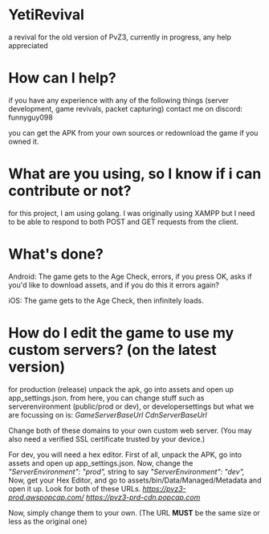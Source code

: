 # YetiRevival
a revival for the old version of PvZ3, currently in progress, any help appreciated

# How can I help?
if you have any experience with any of the following things (server development, game revivals, packet capturing) contact me on discord: funnyguy098

you can get the APK from your own sources or redownload the game if you owned it.

# What are you using, so I know if i can contribute or not?
for this project, I am using golang. I was originally using XAMPP but I need to be able to respond to both POST and GET requests from the client.

# What's done?
Android: The game gets to the Age Check, errors, if you press OK, asks if you'd like to download assets, and if you do this it errors again?


iOS: The game gets to the Age Check, then infinitely loads.

# How do I edit the game to use my custom servers? (on the latest version)
for production (release) unpack the apk, go into assets and open up app_settings.json.
from here, you can change stuff such as serverenvironment (public/prod or dev), or developersettings
but what we are focussing on is:
*GameServerBaseUrl*
*CdnServerBaseUrl*

Change both of these domains to your own custom web server. (You may also need a verified SSL certificate trusted by your device.)

For dev, you will need a hex editor.
First of all, unpack the APK, go into assets and open up app_settings.json.
Now, change the 
*"ServerEnvironment": "prod",* string to say
*"ServerEnvironment": "dev",*
Now, get your Hex Editor, and go to assets/bin/Data/Managed/Metadata and open it up.
Look for both of these URLs.
*https://pvz3-prod.awspopcap.com/*
*https://pvz3-prd-cdn.popcap.com*

Now, simply change them to your own. (The URL **MUST** be the same size or less as the original one)
